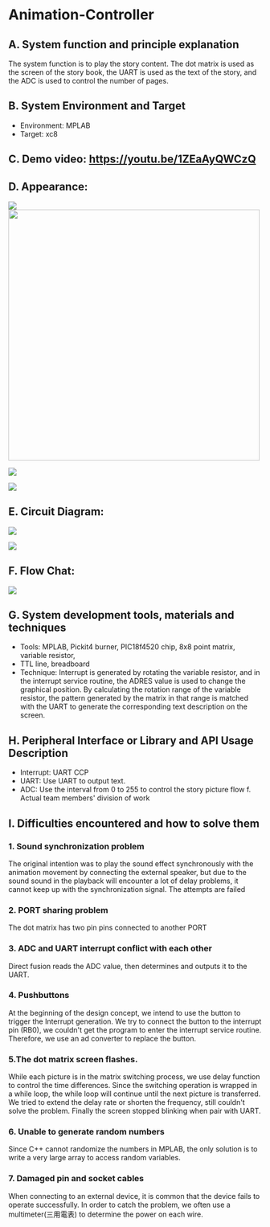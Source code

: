 # Animation-Controller
## A. System function and principle explanation
The system function is to play the story content.
The dot matrix is used as the screen of the story book, the UART is used as the text of the story, and the ADC is used to control the number of pages.

## B. System Environment and Target
- Environment: MPLAB
- Target: xc8

## C. Demo video: https://youtu.be/1ZEaAyQWCzQ

## D. Appearance:
![](https://i.imgur.com/73gXQOJ.jpg)
<img src="https://i.imgur.com/73gXQOJ.jpg" width="500" height="500"/>

![](https://i.imgur.com/Aeak4lX.jpg)

![](https://i.imgur.com/h9vgquR.jpg)

## E. Circuit Diagram:
![](https://i.imgur.com/jNgUHhG.png)

![](https://i.imgur.com/AGMBnX1.png)

## F. Flow Chat:
![](https://i.imgur.com/1QwORoL.jpg)

## G. System development tools, materials and techniques
- Tools: MPLAB, Pickit4 burner, PIC18f4520 chip, 8x8 point matrix, variable resistor, 
- TTL line, breadboard
- Technique: Interrupt is generated by rotating the variable resistor, and in the interrupt service routine, the ADRES value is used to change the graphical position. By calculating the rotation range of the variable resistor, the pattern generated by the matrix in that range is matched with the UART to generate the corresponding text description on the screen.

## H. Peripheral Interface or Library and API Usage Description
- Interrupt: UART CCP
- UART: Use UART to output text.
- ADC: Use the interval from 0 to 255 to control the story picture flow f. Actual team members' division of work

## I. Difficulties encountered and how to solve them
### 1. Sound synchronization problem
The original intention was to play the sound effect synchronously with the animation movement by connecting the external speaker, but due to the sound
sound in the playback will encounter a lot of delay problems, it cannot keep up with the synchronization signal. The attempts are failed

### 2. PORT sharing problem
The dot matrix has two pin pins connected to another PORT

### 3. ADC and UART interrupt conflict with each other
Direct fusion reads the ADC value, then determines and outputs it to the UART.

### 4. Pushbuttons
At the beginning of the design concept, we intend to use the button to trigger the Interrupt generation. We try to connect  the button to the interrupt pin (RB0), we couldn't get the program to enter the interrupt service routine. Therefore, we use an ad converter to replace the button. 

### 5.The dot matrix screen flashes.
While each picture is in the matrix switching process, we use delay function to control the time differences. Since the switching operation is wrapped in a while loop, the while loop will continue until the next picture is transferred. We tried to extend the delay rate or shorten the frequency, still couldn't solve the problem. Finally the screen stopped blinking when pair with UART.

### 6. Unable to generate random numbers
Since C++ cannot randomize the numbers in MPLAB, the only solution is to write a very large array to access random variables.

### 7. Damaged pin and socket cables
When connecting to an external device, it is common that the device fails to operate successfully. In order to catch the problem,  we often use a multimeter(三用電表) to determine the power on each wire.
